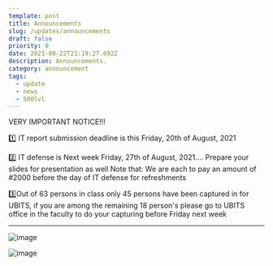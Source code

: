 ```yaml
---
template: post
title: Announcements
slug: /updates/announcements
draft: false
priority: 0
date: 2021-08-22T21:19:27.692Z
description: Announcements.
category: announcement
tags:
  - update
  - news
  - 500lvl
---
```


VERY IMPORTANT NOTICE!!!

1️⃣ IT report submission deadline is this Friday, 20th of August, 2021

2️⃣ IT defense is Next week Friday, 27th of August, 2021.... Prepare your slides for presentation as well
Note that: We are each to pay an amount of #2000 before the day of IT defense for refreshments

3️⃣Out of 63 persons in class only 45 persons have been captured in for UBITS, if you are among the remaining 18 person's please go to UBITS office in the faculty to do your capturing before Friday next week

---

![image](/media/announcements/announce.png 'update')

![image](/media/announcements/itupdate.jpeg 'update')





